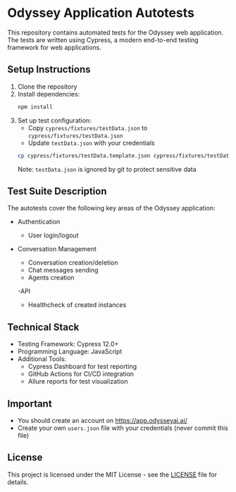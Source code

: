 # Odyssey Application Autotests

This repository contains automated tests for the Odyssey web application. The tests are written using Cypress, a modern end-to-end testing framework for web applications.

## Setup Instructions

1. Clone the repository
2. Install dependencies:
   ```bash
   npm install
   ```
3. Set up test configuration:
   - Copy `cypress/fixtures/testData.json` to `cypress/fixtures/testData.json`
   - Update `testData.json` with your credentials
   ```bash
   cp cypress/fixtures/testData.template.json cypress/fixtures/testData.json
   ```
   Note: `testData.json` is ignored by git to protect sensitive data

## Test Suite Description

The autotests cover the following key areas of the Odyssey application:

- Authentication
  - User login/logout

- Conversation Management
  - Conversation creation/deletion
  - Chat messages sending
  - Agents creation

  -API
   - Healthcheck of created instances

## Technical Stack

- Testing Framework: Cypress 12.0+
- Programming Language: JavaScript
- Additional Tools:
  - Cypress Dashboard for test reporting
  - GitHub Actions for CI/CD integration
  - Allure reports for test visualization

## Important 

- You should create an account on https://app.odysseyai.ai/
- Create your own `users.json` file with your credentials (never commit this file)

## License

This project is licensed under the MIT License - see the [LICENSE](LICENSE) file for details.
